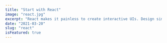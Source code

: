 ```yaml
---
title: "Start with React"
image: "react.jpg"
excerpt: "React makes it painless to create interactive UIs. Design simple views for each state in your application, and React will efficiently update and render just the right components when your data changes."
date: "2021-03-20"
slug: "react"
isFeatured: true
---
```

